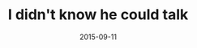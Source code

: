 ---
layout: base.njk
title : 'I didn&#39;t know he could talk' 
view_title : 'I didn&#39;t know he could talk' 
year : '2015' 
date : '2015-09-11' 
img_file : '/drawing/ididntknowhecouldtalk.jpg' 
html_file : 'ididntknowhecouldtalk' 
next_html : 'iwanttoscream.html' 
year_order : '44' 
permalink : "title/{{html_file}}.html"
---
